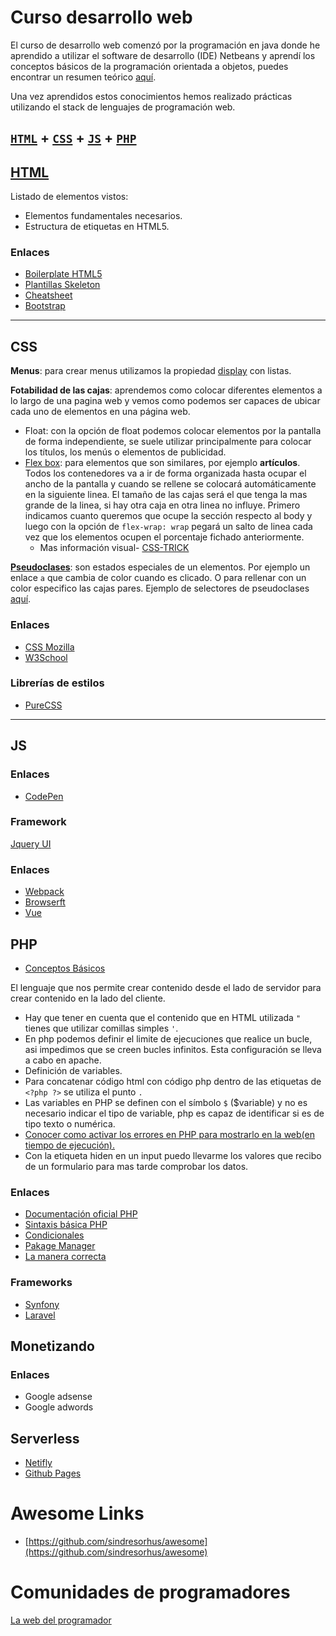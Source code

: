 # Curso desarrollo web

El curso de desarrollo web comenzó por la programación en java donde he aprendido a utilizar el software de desarrollo (IDE) Netbeans y aprendí los conceptos básicos de la programación orientada a objetos, puedes encontrar un resumen teórico [aquí](http://sorianotech.github.io).

Una vez aprendidos estos conocimientos hemos realizado prácticas utilizando el stack de lenguajes de programación web.

## [`HTML`](https://www.w3.org/TR/?tag=html) + [`CSS`](https://www.w3.org/TR/?tag=css) + [`JS`](https://en.wikipedia.org/wiki/ECMAScript) + [`PHP`](https://www.php.net/)

## [HTML](html.md)

Listado de elementos vistos:

- Elementos fundamentales necesarios.
- Estructura de etiquetas en HTML5.

### Enlaces

- [Boilerplate HTML5](https://html5boilerplate.com/)
- [Plantillas Skeleton](http://getskeleton.com/)
- [Cheatsheet](https://htmlcheatsheet.com/)
- [Bootstrap](https://getbootstrap.com/docs/)

---

## CSS

**Menus**: para crear menus utilizamos la propiedad [display](https://www.w3schools.com/css/css_inline-block.asp) con listas.

**Fotabilidad de las cajas**: aprendemos como colocar diferentes elementos a lo largo de una pagina web y vemos como podemos ser capaces de ubicar cada uno de elementos en una página web.

- Float: con la opción de float podemos colocar elementos por la pantalla de forma independiente, se suele utilizar principalmente para colocar los títulos, los menús o elementos de publicidad.
- [Flex box](https://lenguajecss.com/p/css/propiedades/flexbox): para elementos que son similares, por ejemplo **artículos**. Todos los contenedores va a ir de forma organizada hasta ocupar el ancho de la pantalla y cuando se rellene se colocará automáticamente en la siguiente linea. El tamaño de las cajas será el que tenga la mas grande de la linea, si hay otra caja en otra linea no influye. Primero indicamos cuanto queremos que ocupe la sección respecto al body y luego con la opción de `flex-wrap: wrap` pegará un salto de linea cada vez que los elementos ocupen el porcentaje fichado anteriormente.
  - Mas información visual- [CSS-TRICK](https://css-tricks.com/snippets/css/a-guide-to-flexbox/)

**[Pseudoclases](https://developer.mozilla.org/es/docs/Web/CSS/Pseudo-classes)**: son estados especiales de un elementos. Por ejemplo un enlace `a` que cambia de color cuando es clicado. O para rellenar con un color especifico las cajas pares. Ejemplo de selectores de pseudoclases [aquí](http://byverdu.es/css3-como-usar-los-selectores-de-las-pseudo-classes-nth-child-nth-of-type-y-not/).

### Enlaces

- [CSS Mozilla](https://developer.mozilla.org/es/docs/Web/CSS)
- [W3School](https://www.w3schools.com/css/default.asp)

### Librerías de estilos

- [PureCSS](https://purecss.io/)

---

## JS

### Enlaces

- [CodePen](https://codepen.io)

### Framework

[Jquery UI](https://jqueryui.com/)

### Enlaces

- [Webpack](https://webpack.js.org/)
- [Browserft](http://browserify.org/)
- [Vue](https://vuejs.org/)

## PHP

- [Conceptos Básicos](conceptos_basicos_php.pdf)

El lenguaje que nos permite crear contenido desde el lado de servidor para crear contenido en la lado del cliente.

- Hay que tener en cuenta que el contenido que en HTML utilizada `"` tienes que utilizar comillas simples `'`.
- En php podemos definir el limite de ejecuciones que realice un bucle, asi impedimos que se creen bucles infinitos. Esta configuración se lleva a cabo en apache.
- Definición de variables.
- Para concatenar código html con código php dentro de las etiquetas de `<?php ?>` se utiliza el punto `.`
- Las variables en PHP se definen con el símbolo `$` (\$variable) y no es necesario indicar el tipo de variable, php es capaz de identificar si es de tipo texto o numérica.
- [Conocer como activar los errores en PHP para mostrarlo en la web(en tiempo de ejecución).](https://www.anerbarrena.com/mostrar-errores-php-608/)
- Con la etiqueta hiden en un input puedo llevarme los valores que recibo de un formulario para mas tarde comprobar los datos.

### Enlaces

- [Documentación oficial PHP](https://www.php.net/manual/es/)
- [Sintaxis básica PHP](https://www.php.net/manual/es/language.basic-syntax.phpmode.php)
- [Condicionales](https://www.php.net/manual/es/control-structures.if.php)
- [Pakage Manager](https://packagist.org/)
- [La manera correcta](https://phptherightway.com/)

### Frameworks

- [Synfony](https://symfony.es/)
- [Laravel](https://laravel.com/docs/5.8/installation)

## Monetizando

### Enlaces

- Google adsense
- Google adwords

## Serverless

- [Netifly](https://www.netlify.com/)
- [Github Pages](https://pages.github.com/)

# Awesome Links

- [https://github.com/sindresorhus/awesome](https://github.com/sindresorhus/awesome)

# Comunidades de programadores

[La web del programador](https://www.lawebdelprogramador.com/)
